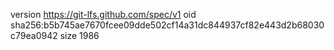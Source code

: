 version https://git-lfs.github.com/spec/v1
oid sha256:b5b745ae7670fcee09dde502cf14a31dc844937cf82e443d2b68030c79ea0942
size 1986
